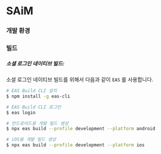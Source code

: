 # SAiM

### 개발 환경


### 빌드

##### 소셜 로그인 네이티브 빌드:

소셜 로그인 네이티브 빌드를 위해서 다음과 같이 `EAS` 를 사용합니다.

```bash  
# EAS Build CLI 설치
$ npm install -g eas-cli

# EAS Build CLI 로그인
$ eas login

# 안드로이드용 개발 빌드 생성
$ npx eas build --profile development --platform android

# iOS용 개발 빌드 생성
$ npx eas build --profile development --platform ios 
```